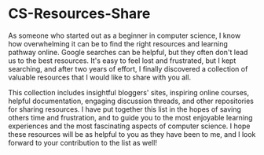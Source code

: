 # CS-Resources-Share

As someone who started out as a beginner in computer science, I know how overwhelming it can be to find the right resources and learning pathway online. Google searches can be helpful, but they often don't lead us to the best resources. It's easy to feel lost and frustrated, but I kept searching, and after two years of effort, I finally discovered a collection of valuable resources that I would like to share with you all.

This collection includes insightful bloggers' sites, inspiring online courses, helpful documentation, engaging discussion threads, and other repositories for sharing resources. I have put together this list in the hopes of saving others time and frustration, and to guide you to the most enjoyable learning experiences and the most fascinating aspects of computer science. I hope these resources will be as helpful to you as they have been to me, and I look forward to your contribution to the list as well!

